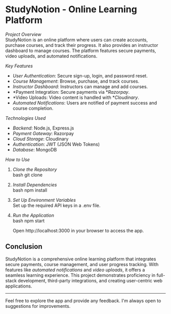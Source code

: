 # StudyNotion - Online Learning Platform

*Project Overview*  
StudyNotion is an online platform where users can create accounts, purchase courses, and track their progress. It also provides an instructor dashboard to manage courses. The platform features secure payments, video uploads, and automated notifications.

*Key Features*  
- *User Authentication*: Secure sign-up, login, and password reset.
- *Course Management*: Browse, purchase, and track courses.
- *Instructor Dashboard*: Instructors can manage and add courses.
- *Payment Integration: Secure payments via **Razorpay*.
- *Video Uploads: Video content is handled with **Cloudinary*.
- *Automated Notifications*: Users are notified of payment success and course completion.

*Technologies Used*  
- *Backend*: Node.js, Express.js
- *Payment Gateway*: Razorpay
- *Cloud Storage*: Cloudinary
- *Authentication*: JWT (JSON Web Tokens)
- *Database*: MongoDB

*How to Use*  
1. *Clone the Repository*  
   bash
   git clone <repository-url>
   

2. *Install Dependencies*  
   bash
   npm install
   

3. *Set Up Environment Variables*  
   Set up the required API keys in a .env file.

4. *Run the Application*  
   bash
   npm start
   
   Open http://localhost:3000 in your browser to access the app.

## Conclusion  
StudyNotion is a comprehensive online learning platform that integrates secure payments, course management, and user progress tracking. With features like *automated notifications* and *video uploads*, it offers a seamless learning experience. This project demonstrates proficiency in full-stack development, third-party integrations, and creating user-centric web applications. 

---

Feel free to explore the app and provide any feedback. I'm always open to suggestions for improvements.
